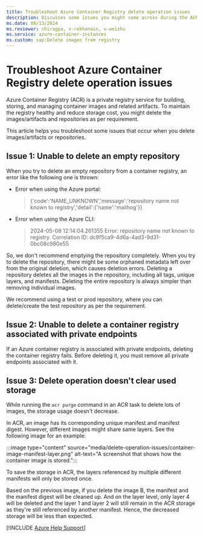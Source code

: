```yaml
---
title: Troubleshoot Azure Container Registry delete operation issues
description: Discusses some issues you might come across during the ACR deletion process.
ms.date: 08/13/2024
ms.reviewer: chiragpa, v-rekhanain, v-weizhu
ms.service: azure-container-instances
ms.custom: sap:Delete images from registry
---
```

# Troubleshoot Azure Container Registry delete operation issues

Azure Container Registry (ACR) is a private registry service for building, storing, and managing container images and related artifacts. To maintain the registry healthy and reduce storage cost, you might delete the images/artifacts and repositories as per requirement.

This article helps you troubleshoot some issues that occur when you delete images/artifacts or repositories.

## Issue 1: Unable to delete an empty repository

When you try to delete an empty repository from a container registry, an error like the following one is thrown:

- Error when using the Azure portal: 

    > {'code':'NAME_UNKNOWN','message':'repository name not known to registry','detail':{'name':'mailhog'}}

- Error when using the Azure CLI: 

    > 2024-05-08 12:14:04.261355 Error: repository name not known to registry. Correlation ID: dc9f5ca9-4d6a-4ad3-9d31-0bc08c980e55

So, we don't recommend emptying the repository completely. When you try to delete the repository, there might be some orphaned metadata left over from the original deletion, which causes deletion errors. Deleting a repository deletes all the images in the repository, including all tags, unique layers, and manifests. Deleting the entire repository is always simpler than removing individual images.

We recommend using a test or prod repository, where you can delete/create the test repository as per the requirement.

## Issue 2: Unable to delete a container registry associated with private endpoints

If an Azure container registry is associated with private endpoints, deleting the container registry fails. Before deleting it, you must remove all private endpoints associated with it.

## Issue 3: Delete operation doesn't clear used storage

While running the `acr purge` command in an ACR task to delete lots of images, the storage usage doesn't decrease.

In ACR, an image has its corresponding unique manifest and manifest digest. However, different images might share same layers. See the following image for an example:

 :::image type="content" source="media/delete-operation-issues/container-image-manifest-layer.png" alt-text="A screenshot that shows how the container image is stored.":::

To save the storage in ACR, the layers referenced by multiple different manifests will only be stored once.

Based on the previous image, if you delete the image B, the manifest and the manifest digest will be cleaned up. And on the layer level, only layer 4 will be deleted and the layer 1 and layer 2 will still remain in the ACR storage as they're still referenced by another manifest. Hence, the decreased storage will be less than expected.

[!INCLUDE [Azure Help Support](../../includes/azure-help-support.md)]
